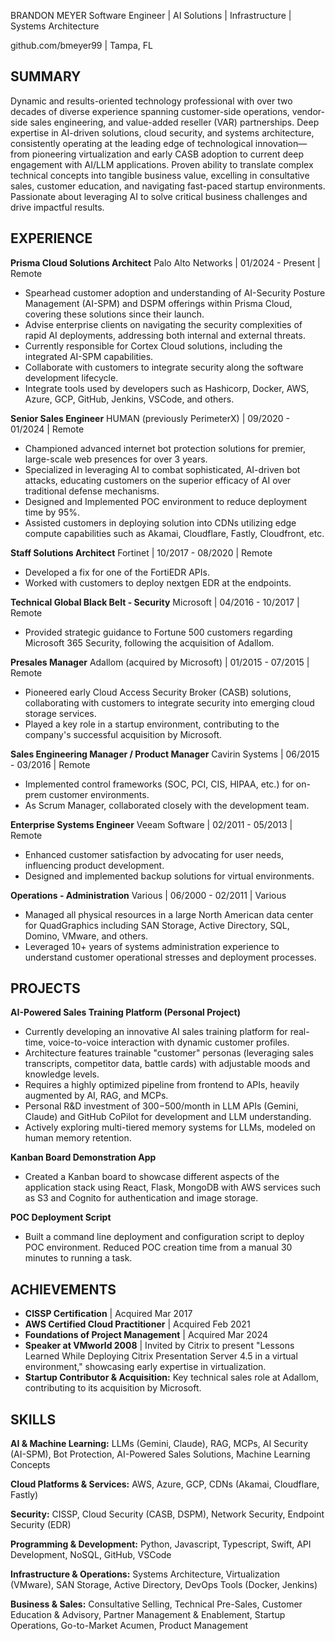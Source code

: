BRANDON MEYER
Software Engineer | AI Solutions | Infrastructure | Systems Architecture

github.com/bmeyer99 | Tampa, FL

## SUMMARY

Dynamic and results-oriented technology professional with over two decades of diverse experience spanning customer-side operations, vendor-side sales engineering, and value-added reseller (VAR) partnerships. Deep expertise in AI-driven solutions, cloud security, and systems architecture, consistently operating at the leading edge of technological innovation—from pioneering virtualization and early CASB adoption to current deep engagement with AI/LLM applications. Proven ability to translate complex technical concepts into tangible business value, excelling in consultative sales, customer education, and navigating fast-paced startup environments. Passionate about leveraging AI to solve critical business challenges and drive impactful results.

## EXPERIENCE

**Prisma Cloud Solutions Architect**
Palo Alto Networks | 01/2024 - Present | Remote
*   Spearhead customer adoption and understanding of AI-Security Posture Management (AI-SPM) and DSPM offerings within Prisma Cloud, covering these solutions since their launch.
*   Advise enterprise clients on navigating the security complexities of rapid AI deployments, addressing both internal and external threats.
*   Currently responsible for Cortex Cloud solutions, including the integrated AI-SPM capabilities.
*   Collaborate with customers to integrate security along the software development lifecycle.
*   Integrate tools used by developers such as Hashicorp, Docker, AWS, Azure, GCP, GitHub, Jenkins, VSCode, and others.

**Senior Sales Engineer**
HUMAN (previously PerimeterX) | 09/2020 - 01/2024 | Remote
*   Championed advanced internet bot protection solutions for premier, large-scale web presences for over 3 years.
*   Specialized in leveraging AI to combat sophisticated, AI-driven bot attacks, educating customers on the superior efficacy of AI over traditional defense mechanisms.
*   Designed and Implemented POC environment to reduce deployment time by 95%.
*   Assisted customers in deploying solution into CDNs utilizing edge compute capabilities such as Akamai, Cloudflare, Fastly, Cloudfront, etc.

**Staff Solutions Architect**
Fortinet | 10/2017 - 08/2020 | Remote
*   Developed a fix for one of the FortiEDR APIs.
*   Worked with customers to deploy nextgen EDR at the endpoints.

**Technical Global Black Belt - Security**
Microsoft | 04/2016 - 10/2017 | Remote
*   Provided strategic guidance to Fortune 500 customers regarding Microsoft 365 Security, following the acquisition of Adallom.

**Presales Manager**
Adallom (acquired by Microsoft) | 01/2015 - 07/2015 | Remote
*   Pioneered early Cloud Access Security Broker (CASB) solutions, collaborating with customers to integrate security into emerging cloud storage services.
*   Played a key role in a startup environment, contributing to the company's successful acquisition by Microsoft.

**Sales Engineering Manager / Product Manager**
Cavirin Systems | 06/2015 - 03/2016 | Remote
*   Implemented control frameworks (SOC, PCI, CIS, HIPAA, etc.) for on-prem customer environments.
*   As Scrum Manager, collaborated closely with the development team.

**Enterprise Systems Engineer**
Veeam Software | 02/2011 - 05/2013 | Remote
*   Enhanced customer satisfaction by advocating for user needs, influencing product development.
*   Designed and implemented backup solutions for virtual environments.

**Operations - Administration**
Various | 06/2000 - 02/2011 | Various
*   Managed all physical resources in a large North American data center for QuadGraphics including SAN Storage, Active Directory, SQL, Domino, VMware, and others.
*   Leveraged 10+ years of systems administration experience to understand customer operational stresses and deployment processes.

## PROJECTS

**AI-Powered Sales Training Platform (Personal Project)**
*   Currently developing an innovative AI sales training platform for real-time, voice-to-voice interaction with dynamic customer profiles.
*   Architecture features trainable "customer" personas (leveraging sales transcripts, competitor data, battle cards) with adjustable moods and knowledge levels.
*   Requires a highly optimized pipeline from frontend to APIs, heavily augmented by AI, RAG, and MCPs.
*   Personal R&D investment of $300-$500/month in LLM APIs (Gemini, Claude) and GitHub CoPilot for development and LLM understanding.
*   Actively exploring multi-tiered memory systems for LLMs, modeled on human memory retention.

**Kanban Board Demonstration App**
*   Created a Kanban board to showcase different aspects of the application stack using React, Flask, MongoDB with AWS services such as S3 and Cognito for authentication and image storage.

**POC Deployment Script**
*   Built a command line deployment and configuration script to deploy POC environment. Reduced POC creation time from a manual 30 minutes to running a task.

## ACHIEVEMENTS

*   **CISSP Certification** | Acquired Mar 2017
*   **AWS Certified Cloud Practitioner** | Acquired Feb 2021
*   **Foundations of Project Management** | Acquired Mar 2024
*   **Speaker at VMworld 2008** | Invited by Citrix to present "Lessons Learned While Deploying Citrix Presentation Server 4.5 in a virtual environment," showcasing early expertise in virtualization.
*   **Startup Contributor & Acquisition:** Key technical sales role at Adallom, contributing to its acquisition by Microsoft.

## SKILLS

**AI & Machine Learning:**
LLMs (Gemini, Claude), RAG, MCPs, AI Security (AI-SPM), Bot Protection, AI-Powered Sales Solutions, Machine Learning Concepts

**Cloud Platforms & Services:**
AWS, Azure, GCP, CDNs (Akamai, Cloudflare, Fastly)

**Security:**
CISSP, Cloud Security (CASB, DSPM), Network Security, Endpoint Security (EDR)

**Programming & Development:**
Python, Javascript, Typescript, Swift, API Development, NoSQL, GitHub, VSCode

**Infrastructure & Operations:**
Systems Architecture, Virtualization (VMware), SAN Storage, Active Directory, DevOps Tools (Docker, Jenkins)

**Business & Sales:**
Consultative Selling, Technical Pre-Sales, Customer Education & Advisory, Partner Management & Enablement, Startup Operations, Go-to-Market Acumen, Product Management
